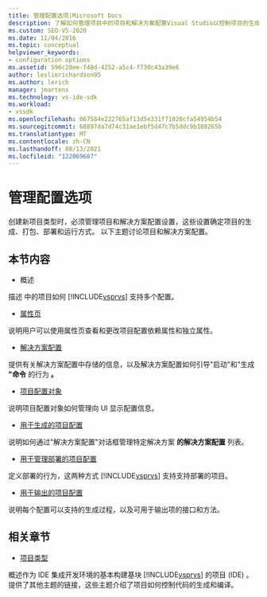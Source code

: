```yaml
---
title: 管理配置选项|Microsoft Docs
description: 了解如何管理项目中的项目和解决方案配置Visual Studio以控制项目的生成、打包、部署和运行方式。
ms.custom: SEO-VS-2020
ms.date: 11/04/2016
ms.topic: conceptual
helpviewer_keywords:
- configuration options
ms.assetid: 596c28ee-f48d-4252-a5c4-f730c43a39e6
author: leslierichardson95
ms.author: lerich
manager: jmartens
ms.technology: vs-ide-sdk
ms.workload:
- vssdk
ms.openlocfilehash: 067584e222765af13d5e331f71020cfa54954b54
ms.sourcegitcommit: 68897da7d74c31ae1ebf5d47c7b5ddc9b108265b
ms.translationtype: MT
ms.contentlocale: zh-CN
ms.lasthandoff: 08/13/2021
ms.locfileid: "122069687"
---
```

# <a name="managing-configuration-options"></a>管理配置选项
创建新项目类型时，必须管理项目和解决方案配置设置，这些设置确定项目的生成、打包、部署和运行方式。 以下主题讨论项目和解决方案配置。

## <a name="in-this-section"></a>本节内容
- 概述

 描述 中的项目如何 [!INCLUDE[vsprvs](../../code-quality/includes/vsprvs_md.md)] 支持多个配置。

- [属性页](../../extensibility/internals/property-pages.md)

 说明用户可以使用属性页查看和更改项目配置依赖属性和独立属性。

- [解决方案配置](../../extensibility/internals/solution-configuration.md)

 提供有关解决方案配置中存储的信息，以及解决方案配置如何引导"启动"和"生成 **"命令** 的行为 **。**

- [项目配置对象](../../extensibility/internals/project-configuration-object.md)

 说明项目配置对象如何管理向 UI 显示配置信息。

- [用于生成的项目配置](../../extensibility/internals/project-configuration-for-building.md)

 说明如何通过"解决方案配置"对话框管理特定解决方案 **的解决方案配置** 列表。

- [用于管理部署的项目配置](../../extensibility/internals/project-configuration-for-managing-deployment.md)

 定义部署的行为，这两种方式 [!INCLUDE[vsprvs](../../code-quality/includes/vsprvs_md.md)] 支持支持部署的项目。

- [用于输出的项目配置](../../extensibility/internals/project-configuration-for-output.md)

 说明每个配置可以支持的生成过程，以及可用于输出项的接口和方法。

## <a name="related-sections"></a>相关章节
- [项目类型](../../extensibility/internals/project-types.md)

 概述作为 IDE 集成开发环境的基本构建基块 [!INCLUDE[vsprvs](../../code-quality/includes/vsprvs_md.md)] 的项目 (IDE) 。 提供了其他主题的链接，这些主题介绍了项目如何控制代码的生成和编译。
